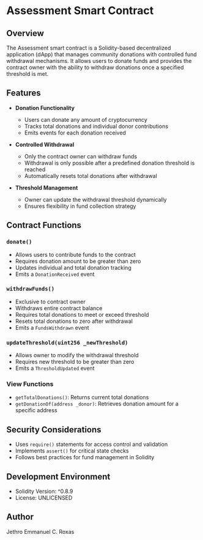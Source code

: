 # Assessment Smart Contract

## Overview

The Assessment smart contract is a Solidity-based decentralized application (dApp) that manages community donations with controlled fund withdrawal mechanisms. It allows users to donate funds and provides the contract owner with the ability to withdraw donations once a specified threshold is met.

## Features

- **Donation Functionality**
  - Users can donate any amount of cryptocurrency
  - Tracks total donations and individual donor contributions
  - Emits events for each donation received

- **Controlled Withdrawal**
  - Only the contract owner can withdraw funds
  - Withdrawal is only possible after a predefined donation threshold is reached
  - Automatically resets total donations after withdrawal

- **Threshold Management**
  - Owner can update the withdrawal threshold dynamically
  - Ensures flexibility in fund collection strategy

## Contract Functions

### `donate()`
- Allows users to contribute funds to the contract
- Requires donation amount to be greater than zero
- Updates individual and total donation tracking
- Emits a `DonationReceived` event

### `withdrawFunds()`
- Exclusive to contract owner
- Withdraws entire contract balance
- Requires total donations to meet or exceed threshold
- Resets total donations to zero after withdrawal
- Emits a `FundsWithdrawn` event

### `updateThreshold(uint256 _newThreshold)`
- Allows owner to modify the withdrawal threshold
- Requires new threshold to be greater than zero
- Emits a `ThresholdUpdated` event

### View Functions
- `getTotalDonations()`: Returns current total donations
- `getDonationOf(address _donor)`: Retrieves donation amount for a specific address

## Security Considerations
- Uses `require()` statements for access control and validation
- Implements `assert()` for critical state checks
- Follows best practices for fund management in Solidity

## Development Environment
- Solidity Version: ^0.8.9
- License: UNLICENSED

## Author
Jethro Emmanuel C. Roxas
